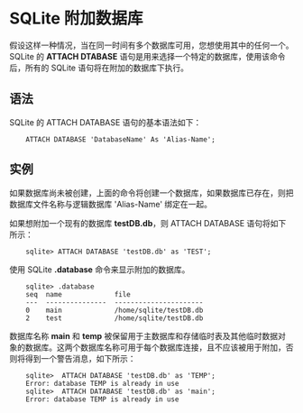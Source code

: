 # SQLite 附加数据库

假设这样一种情况，当在同一时间有多个数据库可用，您想使用其中的任何一个。SQLite 的 **ATTACH DTABASE** 语句是用来选择一个特定的数据库，使用该命令后，所有的 SQLite 语句将在附加的数据库下执行。

## 语法
SQLite 的 ATTACH DATABASE 语句的基本语法如下：

```
    ATTACH DATABASE 'DatabaseName' As 'Alias-Name';
```

## 实例
如果数据库尚未被创建，上面的命令将创建一个数据库，如果数据库已存在，则把数据库文件名称与逻辑数据库 'Alias-Name' 绑定在一起。

如果想附加一个现有的数据库 **testDB.db**，则 ATTACH DATABASE 语句将如下所示：

```
    sqlite> ATTACH DATABASE 'testDB.db' as 'TEST';
```

使用 SQLite **.database** 命令来显示附加的数据库。

```
    sqlite> .database
    seq  name             file
    ---  ---------------  ----------------------
    0    main             /home/sqlite/testDB.db
    2    test             /home/sqlite/testDB.db
```

数据库名称 **main** 和 **temp** 被保留用于主数据库和存储临时表及其他临时数据对象的数据库。这两个数据库名称可用于每个数据库连接，且不应该被用于附加，否则将得到一个警告消息，如下所示：

```
    sqlite>  ATTACH DATABASE 'testDB.db' as 'TEMP';
    Error: database TEMP is already in use
    sqlite>  ATTACH DATABASE 'testDB.db' as 'main';
    Error: database TEMP is already in use
```